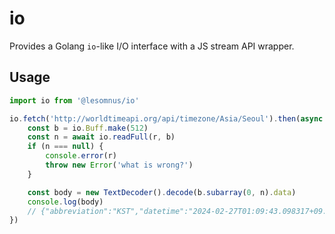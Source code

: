# io

Provides a Golang `io`-like I/O interface with a JS stream API wrapper.

## Usage

```ts
import io from '@lesomnus/io'

io.fetch('http://worldtimeapi.org/api/timezone/Asia/Seoul').then(async r => {
	const b = io.Buff.make(512)
	const n = await io.readFull(r, b)
	if (n === null) {
		console.error(r)
		throw new Error('what is wrong?')
	}

	const body = new TextDecoder().decode(b.subarray(0, n).data)
	console.log(body)
	// {"abbreviation":"KST","datetime":"2024-02-27T01:09:43.098317+09:00" ...
})
```
